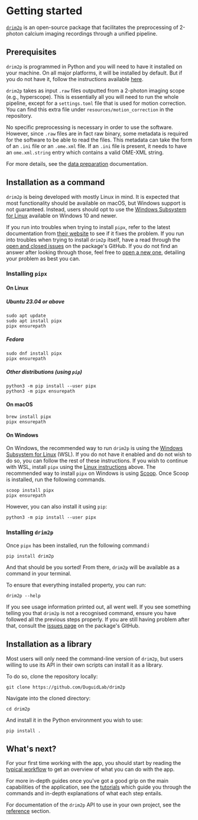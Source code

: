 # Getting started

[`drim2p`](https://github.com/DuguidLab/drim2p) is an open-source package that facilitates the preprocessing of 2-photon calcium imaging recordings through a unified pipeline.

## Prerequisites

`drim2p` is programmed in Python and you will need to have it installed on your machine. On all major platforms, it will be installed by default. But if you do not have it, follow the instructions available [here](https://www.python.org/downloads/).

`drim2p` takes as input `.raw` files outputted from a 2-photon imaging scope (e.g., hyperscope). This is essentially all you will need to run the whole pipeline, except for a `settings.toml` file that is used for motion correction. You can find this extra file under `resources/motion_correction` in the repository.

No specific preprocessing is necessary in order to use the software. However, since `.raw` files are in fact raw binary, some metadata is required for the software to be able to read the files. This metadata can take the form of an `.ini` file or an `.ome.xml` file. If an `.ini` file is present, it needs to have an `ome.xml.string` entry which contains a valid OME-XML string.

For more details, see the [data preparation](tutorials/data-preparation.md) documentation.

## Installation as a command

`drim2p` is being developed with mostly Linux in mind. It is expected that most functionality should be available on macOS, but Windows support is not guaranteed. Instead, users should opt to use the [Windows Subsystem for Linux](https://en.wikipedia.org/wiki/Windows_Subsystem_for_Linux) available on Windows 10 and newer.

If you run into troubles when trying to install `pipx`, refer to the latest documentation from [their website](https://pipx.pypa.io/latest/installation/#installing-pipx) to see if it fixes the problem. If you run into troubles when trying to install `drim2p` itself, have a read through the [open and closed issues](https://github.com/DuguidLab/drim2p/issues?q=is%3Aissue) on the package's GitHub. If you do not find an answer after looking through those, feel free to [open a new one](https://github.com/DuguidLab/drim2p/issues/new), detailing your problem as best you can.

### Installing `pipx`

#### On Linux

##### Ubuntu 23.04 or above

```shell
sudo apt update
sudo apt install pipx
pipx ensurepath
```

##### Fedora

```shell
sudo dnf install pipx
pipx ensurepath
```

##### Other distributions (using `pip`)

```shell
python3 -m pip install --user pipx
python3 -m pipx ensurepath
```

#### On macOS

```shell
brew install pipx
pipx ensurepath
```

#### On Windows

On Windows, the recommended way to run `drim2p` is using the [Windows Subsystem for Linux](https://learn.microsoft.com/en-us/windows/wsl/install) (WSL). If you do not have it enabled and do not wish to do so, you can follow the rest of these instructions. If you wish to continue with WSL, install `pipx` using the [Linux instructions](#on-linux) above.
The recommended way to install `pipx` on Windows is using [Scoop](https://scoop.sh/). Once Scoop is installed, run the following commands.

```shell
scoop install pipx
pipx ensurepath
```

However, you can also install it using `pip`:

```shell
python3 -m pip install --user pipx
```

### Installing `drim2p`

Once `pipx` has been installed, run the following command:i

```shell
pip install drim2p
```

And that should be you sorted! From there, `drim2p` will be available as a command in your terminal.

To ensure that everything installed property, you can run:

```
drim2p --help
```

If you see usage information printed out, all went well. If you see something telling you that `drim2p` is not a recognised command, ensure you have followed all the previous steps properly. If you are still having problem after that, consult the [issues page](https://github.com/DuguidLab/drim2p/issues?q=is%3Aissue) on the package's GitHub.

## Installation as a library

Most users will only need the command-line version of `drim2p`, but users willing to use its API in their own scripts can install it as a library.

To do so, clone the repository locally:

```shell
git clone https://github.com/DuguidLab/drim2p
```

Navigate into the cloned directory:

```shell
cd drim2p
```

And install it in the Python environment you wish to use:

```shell
pip install .
```


## What's next?

For your first time working with the app, you should start by reading the [typical workflow](typical-workflow.md) to get an overview of what you can do with the app.

For more in-depth guides once you've got a good grip on the main capabilities of the application, see the [tutorials](tutorials/index.md) which guide you through the commands and in-depth explanations of what each step entails.

For documentation of the `drim2p` API to use in your own project, see the [reference](../reference/API/drim2p/index.html) section.
